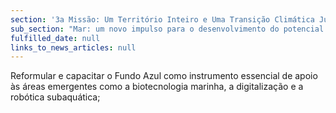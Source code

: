 ```yaml
---
section: '3a Missão: Um Território Inteiro e Uma Transição Climática Justa'
sub_section: "Mar: um novo impulso para o desenvolvimento do potencial oceânico do país"
fulfilled_date: null
links_to_news_articles: null
---
```


Reformular e capacitar o Fundo Azul como instrumento essencial de apoio às áreas emergentes como a biotecnologia marinha, a digitalização e a robótica subaquática;